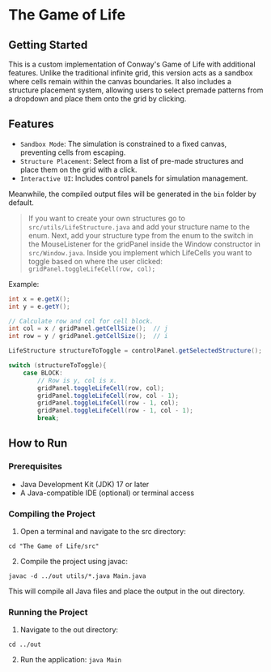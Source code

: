 # The Game of Life

## Getting Started
This is a custom implementation of Conway's Game of Life with additional features. Unlike the traditional infinite grid, this version acts as a sandbox where cells remain within the canvas boundaries. It also includes a structure placement system, allowing users to select premade patterns from a dropdown and place them onto the grid by clicking.

## Features
- `Sandbox Mode`: The simulation is constrained to a fixed canvas, preventing cells from escaping.
- `Structure Placement`: Select from a list of pre-made structures and place them on the grid with a click.
- `Interactive UI`: Includes control panels for simulation management.

Meanwhile, the compiled output files will be generated in the `bin` folder by default.

> If you want to create your own structures go to `src/utils/LifeStructure.java` and add your structure name to the enum. Next, add your structure type from the enum to the switch in the MouseListener for the gridPanel inside the Window constructor in `src/Window.java`. Inside you implement which LifeCells you want to toggle based on where the user clicked: `gridPanel.toggleLifeCell(row, col);`

Example:
```java
int x = e.getX();
int y = e.getY();

// Calculate row and col for cell block.
int col = x / gridPanel.getCellSize();  // j
int row = y / gridPanel.getCellSize();  // i

LifeStructure structureToToggle = controlPanel.getSelectedStructure();

switch (structureToToggle){
    case BLOCK:
        // Row is y, col is x.
        gridPanel.toggleLifeCell(row, col);
        gridPanel.toggleLifeCell(row, col - 1);
        gridPanel.toggleLifeCell(row - 1, col);
        gridPanel.toggleLifeCell(row - 1, col - 1);
        break;
```

## How to Run
### Prerequisites

- Java Development Kit (JDK) 17 or later
- A Java-compatible IDE (optional) or terminal access

###  Compiling the Project

1. Open a terminal and navigate to the src directory:

`cd "The Game of Life/src"`

2. Compile the project using javac:

`javac -d ../out utils/*.java Main.java`

This will compile all Java files and place the output in the out directory.

### Running the Project

1. Navigate to the out directory:

`cd ../out`

2. Run the application:
`java Main`